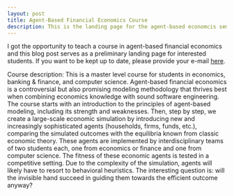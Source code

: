 ```yaml
---
layout: post
title: Agent-Based Financial Economics Course
description: This is the landing page for the agent-based economcis seminar.
---
```

I got the opportunity to teach a course in agent-based financial economics and this blog post serves as a preliminary landing page for interested students. If you want to be kept up to date, please provide your e-mail  <a href="https://docs.google.com/forms/d/e/1FAIpQLSeiGhMu3cJki9tMcvfgLiaMuUF3KfXLavxgQEIYgUksNL4g4g/viewform">here</a>.

Course description: This is a master level course for students in economics, banking & finance, and computer science. Agent-based financial economics is a controversial but also promising modeling methodology that thrives best when combining economics knowledge with sound software engineering. The course starts with an introduction to the principles of agent-based modeling, including its strength and weaknesses. Then, step by step, we create a large-scale economic simulation by introducing new and increasingly sophisticated agents (households, firms, funds, etc.), comparing the simulated outcomes with the equilibria known from classic economic theory. These agents are implemented by interdisciplinary teams of two students each, one from economics or finance and one from computer science. The fitness of these economic agents is tested in a competitive setting. Due to the complexity of the simulation, agents will likely have to resort to behavioral heuristics. The interesting question is: will the invisible hand succeed in guiding them towards the efficient outcome anyway?
